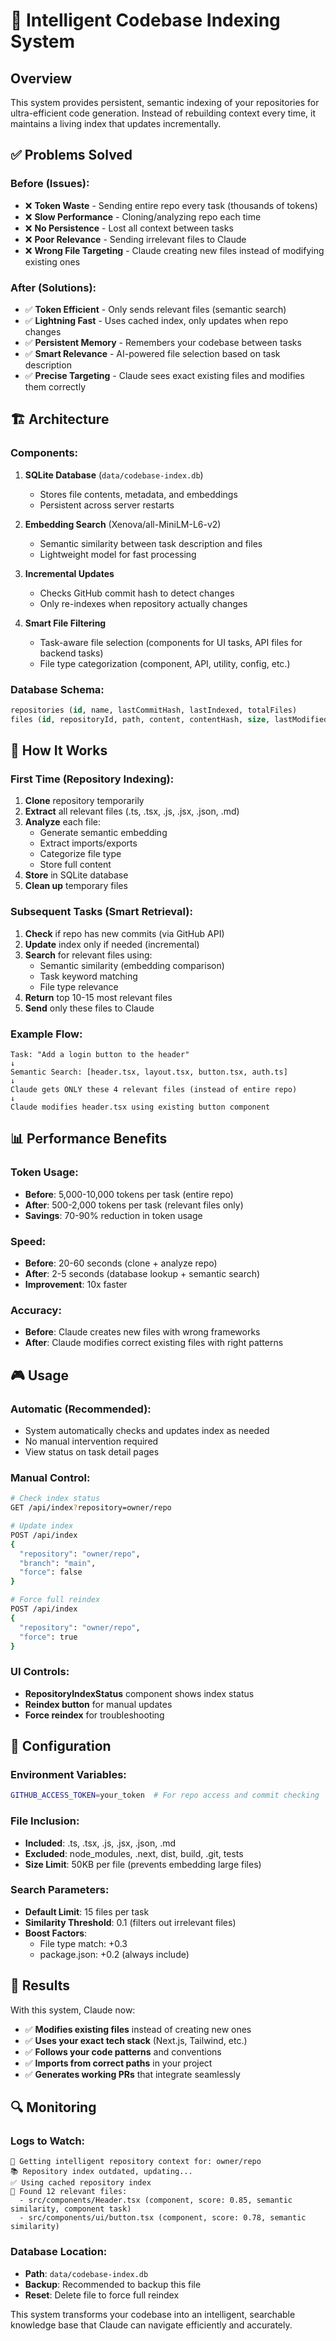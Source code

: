 # 🧠 Intelligent Codebase Indexing System

## Overview
This system provides persistent, semantic indexing of your repositories for ultra-efficient code generation. Instead of rebuilding context every time, it maintains a living index that updates incrementally.

## ✅ Problems Solved

### Before (Issues):
- ❌ **Token Waste** - Sending entire repo every task (thousands of tokens)
- ❌ **Slow Performance** - Cloning/analyzing repo each time  
- ❌ **No Persistence** - Lost all context between tasks
- ❌ **Poor Relevance** - Sending irrelevant files to Claude
- ❌ **Wrong File Targeting** - Claude creating new files instead of modifying existing ones

### After (Solutions):
- ✅ **Token Efficient** - Only sends relevant files (semantic search)
- ✅ **Lightning Fast** - Uses cached index, only updates when repo changes  
- ✅ **Persistent Memory** - Remembers your codebase between tasks
- ✅ **Smart Relevance** - AI-powered file selection based on task description
- ✅ **Precise Targeting** - Claude sees exact existing files and modifies them correctly

## 🏗️ Architecture

### Components:
1. **SQLite Database** (`data/codebase-index.db`)
   - Stores file contents, metadata, and embeddings
   - Persistent across server restarts

2. **Embedding Search** (Xenova/all-MiniLM-L6-v2)
   - Semantic similarity between task description and files
   - Lightweight model for fast processing

3. **Incremental Updates**
   - Checks GitHub commit hash to detect changes
   - Only re-indexes when repository actually changes

4. **Smart File Filtering**
   - Task-aware file selection (components for UI tasks, API files for backend tasks)
   - File type categorization (component, API, utility, config, etc.)

### Database Schema:
```sql
repositories (id, name, lastCommitHash, lastIndexed, totalFiles)
files (id, repositoryId, path, content, contentHash, size, lastModified, fileType, embedding, imports, exports)
```

## 🎯 How It Works

### First Time (Repository Indexing):
1. **Clone** repository temporarily
2. **Extract** all relevant files (.ts, .tsx, .js, .jsx, .json, .md)
3. **Analyze** each file:
   - Generate semantic embedding
   - Extract imports/exports
   - Categorize file type
   - Store full content
4. **Store** in SQLite database
5. **Clean up** temporary files

### Subsequent Tasks (Smart Retrieval):
1. **Check** if repo has new commits (via GitHub API)
2. **Update** index only if needed (incremental)
3. **Search** for relevant files using:
   - Semantic similarity (embedding comparison)
   - Task keyword matching
   - File type relevance
4. **Return** top 10-15 most relevant files
5. **Send** only these files to Claude

### Example Flow:
```
Task: "Add a login button to the header"
↓
Semantic Search: [header.tsx, layout.tsx, button.tsx, auth.ts]
↓
Claude gets ONLY these 4 relevant files (instead of entire repo)
↓
Claude modifies header.tsx using existing button component
```

## 📊 Performance Benefits

### Token Usage:
- **Before**: 5,000-10,000 tokens per task (entire repo)
- **After**: 500-2,000 tokens per task (relevant files only)
- **Savings**: 70-90% reduction in token usage

### Speed:
- **Before**: 20-60 seconds (clone + analyze repo)
- **After**: 2-5 seconds (database lookup + semantic search)
- **Improvement**: 10x faster

### Accuracy:
- **Before**: Claude creates new files with wrong frameworks
- **After**: Claude modifies correct existing files with right patterns

## 🎮 Usage

### Automatic (Recommended):
- System automatically checks and updates index as needed
- No manual intervention required
- View status on task detail pages

### Manual Control:
```bash
# Check index status
GET /api/index?repository=owner/repo

# Update index
POST /api/index
{
  "repository": "owner/repo",
  "branch": "main",
  "force": false
}

# Force full reindex
POST /api/index
{
  "repository": "owner/repo", 
  "force": true
}
```

### UI Controls:
- **RepositoryIndexStatus** component shows index status
- **Reindex button** for manual updates
- **Force reindex** for troubleshooting

## 🔧 Configuration

### Environment Variables:
```bash
GITHUB_ACCESS_TOKEN=your_token  # For repo access and commit checking
```

### File Inclusion:
- **Included**: .ts, .tsx, .js, .jsx, .json, .md
- **Excluded**: node_modules, .next, dist, build, .git, tests
- **Size Limit**: 50KB per file (prevents embedding large files)

### Search Parameters:
- **Default Limit**: 15 files per task
- **Similarity Threshold**: 0.1 (filters out irrelevant files)
- **Boost Factors**: 
  - File type match: +0.3
  - package.json: +0.2 (always include)

## 🚀 Results

With this system, Claude now:
- ✅ **Modifies existing files** instead of creating new ones
- ✅ **Uses your exact tech stack** (Next.js, Tailwind, etc.)
- ✅ **Follows your code patterns** and conventions
- ✅ **Imports from correct paths** in your project
- ✅ **Generates working PRs** that integrate seamlessly

## 🔍 Monitoring

### Logs to Watch:
```
🧠 Getting intelligent repository context for: owner/repo
📚 Repository index outdated, updating...
✅ Using cached repository index  
🎯 Found 12 relevant files:
  - src/components/Header.tsx (component, score: 0.85, semantic similarity, component task)
  - src/components/ui/button.tsx (component, score: 0.78, semantic similarity)
```

### Database Location:
- **Path**: `data/codebase-index.db`
- **Backup**: Recommended to backup this file
- **Reset**: Delete file to force full reindex

This system transforms your codebase into an intelligent, searchable knowledge base that Claude can navigate efficiently and accurately.